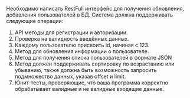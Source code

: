 Необходимо написать RestFull интерфейс для получения обновления, добавления пользователей в БД.
Система должна поддерживать следующие операции:
1.	АРI методы для регистрации и авторизации.
2.	Проверка на валидность введённых данных.
3.	Каждому пользователю присвоить id, начиная с 123.
4.	Метод для обновления информации о пользователе.
5.	Метод для получения списка пользователей в формате JSON
6.	Метод должен поддерживать сортировку по возрастанию или убыванию, также должна быть возможность запросить подмножество данных, указав offset и limit.
7.	Юнит-тесты, проверяющие, что ваша программа корректно обрабатывает валидные и не валидные входящие данные. 
